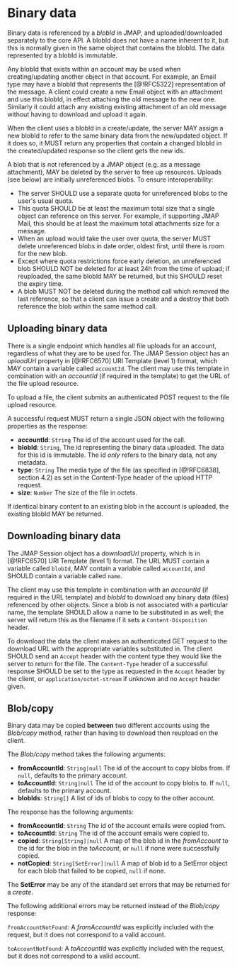 # Binary data

Binary data is referenced by a *blobId* in JMAP, and uploaded/downloaded separately to the core API. A blobId does not have a name inherent to it, but this is normally given in the same object that contains the blobId. The data represented by a blobId is immutable.

Any blobId that exists within an account may be used when creating/updating another object in that account. For example, an Email type may have a blobId that represents the [@!RFC5322] representation of the message. A client could create a new Email object with an attachment and use this blobId, in effect attaching the old message to the new one. Similarly it could attach any existing existing attachment of an old message without having to download and upload it again.

When the client uses a blobId in a create/update, the server MAY assign a new blobId to refer to the same binary data from the new/updated object. If it does so, it MUST return any properties that contain a changed blobId in the created/updated response so the client gets the new ids.

A blob that is not referenced by a JMAP object (e.g. as a message attachment), MAY be deleted by the server to free up resources. Uploads (see below) are initially unreferenced blobs. To ensure interoperability:

* The server SHOULD use a separate quota for unreferenced blobs to the user's
  usual quota.
* This quota SHOULD be at least the maximum total size that a single
  object can reference on this server. For example, if supporting JMAP Mail, this should be at least the maximum total attachments size for a message.
* When an upload would take the user over quota, the server MUST delete
  unreferenced blobs in date order, oldest first, until there is room for the new blob.
* Except where quota restrictions force early deletion, an unreferenced blob
  SHOULD NOT be deleted for at least 24h from the time of upload; if reuploaded, the same blobId MAY be returned, but this SHOULD reset the expiry time.
* A blob MUST NOT be deleted during the method call which removed the last
  reference, so that a client can issue a create and a destroy that both reference the blob within the same method call.

## Uploading binary data

There is a single endpoint which handles all file uploads for an account, regardless of what they are to be used for. The JMAP Session object has an *uploadUrl* property in [@!RFC6570] URI Template (level 1) format, which MAY contain a variable called `accountId`. The client may use this template in combination with an *accountId* (if required in the template) to get the URL of the file upload resource.

To upload a file, the client submits an authenticated POST request to the file upload resource.

A successful request MUST return a single JSON object with the following properties as the response:

- **accountId**: `String`
  The id of the account used for the call.
- **blobId**: `String`,
  The id representing the binary data uploaded. The data for this id is immutable. The id *only* refers to the binary data, not any metadata.
- **type**: `String`
  The media type of the file (as specified in [@!RFC6838], section 4.2) as set in the Content-Type header of the upload HTTP request.
- **size**: `Number`
  The size of the file in octets.

If identical binary content to an existing blob in the account is uploaded, the existing blobId MAY be returned.

## Downloading binary data

The JMAP Session object has a *downloadUrl* property, which is in [@!RFC6570] URI Template (level 1) format. The URL MUST contain a variable called `blobId`, MAY contain a variable called `accountId`, and SHOULD contain a variable called `name`.

The client may use this template in combination with an *accountId* (if required in the URL template) and *blobId* to download any binary data (files) referenced by other objects. Since a blob is not associated with a particular name, the template SHOULD allow a name to be substituted in as well; the server will return this as the filename if it sets a `Content-Disposition` header.

To download the data the client makes an authenticated GET request to the download URL with the appropriate variables substituted in. The client SHOULD send an `Accept` header with the content type they would like the server to return for the file. The `Content-Type` header of a successful response SHOULD be set to the type as requested in the `Accept` header by the client, or `application/octet-stream` if unknown and no `Accept` header given.

## Blob/copy

Binary data may be copied **between** two different accounts using the *Blob/copy* method, rather than having to download then reupload on the client.

The *Blob/copy* method takes the following arguments:

- **fromAccountId**: `String|null`
  The id of the account to copy blobs from. If `null`, defaults to the primary account.
- **toAccountId**: `String|null`
  The id of the account to copy blobs to. If `null`, defaults to the primary account.
- **blobIds**: `String[]`
  A list of ids of blobs to copy to the other account.

The response has the following arguments:

- **fromAccountId**: `String`
  The id of the account emails were copied from.
- **toAccountId**: `String`
  The id of the account emails were copied to.
- **copied**: `String[String]|null`
  A map of the blob id in the *fromAccount* to the id for the blob in the *toAccount*, or `null` if none were successfully copied.
- **notCopied**: `String[SetError]|null`
  A map of blob id to a SetError object for each blob that failed to be copied, `null` if none.

The **SetError** may be any of the standard set errors that may be returned for a *create*.

The following additional errors may be returned instead of the *Blob/copy* response:

`fromAccountNotFound`: A *fromAccountId* was explicitly included with the request, but it does not correspond to a valid account.

`toAccountNotFound`: A *toAccountId* was explicitly included with the request, but it does not correspond to a valid account.
